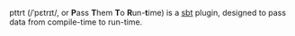 pttrt (/ˈpɛtrɪt/, or **P**ass **T**hem **T**o **R**un-**t**ime) is a [sbt](http://www.scala-sbt.org/) plugin, designed to pass data from compile-time to run-time.
